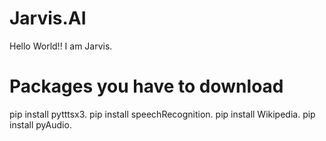 # Jarvis.AI
Hello World!!  I am Jarvis. 
# Packages you have to download
pip install pytttsx3.
pip install speechRecognition.
pip install Wikipedia.
pip install pyAudio.

